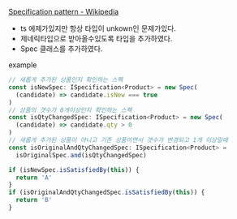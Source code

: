 [Specification pattern - Wikipedia](https://en.wikipedia.org/wiki/Specification_pattern#TypeScript) 

- ts 에제가있지만 항상 타입이 unkown인 문제가있다.
- 제네릭타입으로 받아올수있도록 타입을 추가하였다.
- Spec 클래스를 추가하였다.

example
```ts
// 새롭게 추가된 상품인지 확인하는 스펙
const isNewSpec: ISpecification<Product> = new Spec(
  (candidate) => candidate.isNew === true
)
// 상품의 갯수가 0개이상인지 확인하는 스펙
const isQtyChangedSpec: ISpecification<Product> = new Spec(
  (candidate) => candidate.qty > 0
)
// 새롭게 추가된 상품이 아니고 기존 상품이면서 갯수가 변경되고 1개 이상일때
const isOriginalAndQtyChangedSpec: ISpecification<Product> =
  isOriginalSpec.and(isQtyChangedSpec)

if (isNewSpec.isSatisfiedBy(this)) {
  return 'A'
}
if (isOriginalAndQtyChangedSpec.isSatisfiedBy(this)) {
  return 'B'
}
```

